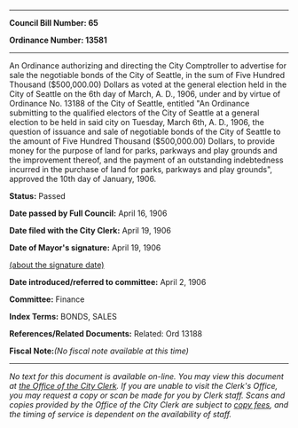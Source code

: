 

********

**Council Bill Number: 65**
   
**Ordinance Number: 13581**
********

 An Ordinance authorizing and directing the City Comptroller to advertise for sale the negotiable bonds of the City of Seattle, in the sum of Five Hundred Thousand ($500,000.00) Dollars as voted at the general election held in the City of Seattle on the 6th day of March, A. D., 1906, under and by virtue of Ordinance No. 13188 of the City of Seattle, entitled "An Ordinance submitting to the qualified electors of the City of Seattle at a general election to be held in said city on Tuesday, March 6th, A. D., 1906, the question of issuance and sale of negotiable bonds of the City of Seattle to the amount of Five Hundred Thousand ($500,000.00) Dollars, to provide money for the purpose of land for parks, parkways and play grounds and the improvement thereof, and the payment of an outstanding indebtedness incurred in the purchase of land for parks, parkways and play grounds", approved the 10th day of January, 1906.

**Status:** Passed
   
**Date passed by Full Council:** April 16, 1906
   
**Date filed with the City Clerk:** April 19, 1906
   
**Date of Mayor's signature:** April 19, 1906
   
[(about the signature date)](/~public/approvaldate.htm)
   
   
   
**Date introduced/referred to committee:** April 2, 1906
   
**Committee:** Finance
   
   
**Index Terms:** BONDS, SALES

**References/Related Documents:** Related: Ord 13188

**Fiscal Note:**_(No fiscal note available at this time)_
********

_No text for this document is available on-line. You may view this document at [the Office of the City Clerk](http://www.seattle.gov/leg/clerk/contactUs.htm). If you are unable to visit the Clerk's Office, you may request a copy or scan be made for you by Clerk staff. Scans and copies provided by the Office of the City Clerk are subject to [copy fees](http://clerk.seattle.gov/~public/clerkfees.htm), and the timing of service is dependent on the availability of staff._

